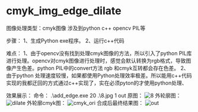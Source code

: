 # cmyk_img_edge_dilate


图像处理类型：cmyk图像
涉及到python c++ opencv PIL等


步骤：
1、生成Python exe程序。
2、运行c++代码


难点：
1、由于opencv没有找到处理cmyk图像的方法，所以引入了python PIL库进行处理。opencv对cmyk图像进行处理时，感觉会默认转换为rgb格式，导致图像产生色差。python PIL中的convert方法 rgb 和cmyk互转都会存在色差。
2、由于python 处理速度较慢，如果都使用Python处理效率极差。所以能用c++代码实现的我都迂回的方式通过c++实现了，实在必须pyton的才使用python处理、



效果展示：
命令： .\add_edge.exe 20 .\8.jpg 1 out
原图：
![8](https://user-images.githubusercontent.com/23007538/120733146-26c17900-c519-11eb-9cc0-91bbaf28db64.jpg)
外轮廓图：
![dilate](https://user-images.githubusercontent.com/23007538/120733244-5e302580-c519-11eb-9659-9ed44e93b5ec.jpg)
外轮廓cmyk图：
![cmyk_ori](https://user-images.githubusercontent.com/23007538/120733263-6ab47e00-c519-11eb-885d-9eba2afcc1d7.jpg)
合成后最终结果图：
![out](https://user-images.githubusercontent.com/23007538/120733296-7738d680-c519-11eb-8579-e0be564ce8c5.jpg)
